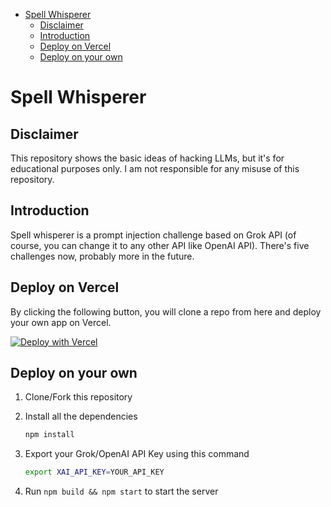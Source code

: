 <!-- START doctoc generated TOC please keep comment here to allow auto update -->
<!-- DON'T EDIT THIS SECTION, INSTEAD RE-RUN doctoc TO UPDATE -->

- [Spell Whisperer](#spell-whisperer)
  - [Disclaimer](#disclaimer)
  - [Introduction](#introduction)
  - [Deploy on Vercel](#deploy-on-vercel)
  - [Deploy on your own](#deploy-on-your-own)

<!-- END doctoc generated TOC please keep comment here to allow auto update -->

# Spell Whisperer

## Disclaimer

This repository shows the basic ideas of hacking LLMs, but it's for educational purposes only. I am not responsible for any misuse of this repository.

## Introduction

Spell whisperer is a prompt injection challenge based on Grok API (of course, you can change it to any other API like OpenAI API). There's five challenges now, probably more in the future.

## Deploy on Vercel

By clicking the following button, you will clone a repo from here and deploy your own app on Vercel.

[![Deploy with Vercel](https://vercel.com/button)](https://vercel.com/new/clone?repository-url=https://github.com/CX330Blake/Spell-Whisperer)

## Deploy on your own

1. Clone/Fork this repository
2. Install all the dependencies

    ```bash
    npm install
    ```

3. Export your Grok/OpenAI API Key using this command

    ```bash
    export XAI_API_KEY=YOUR_API_KEY
    ```

4. Run `npm build && npm start` to start the server
